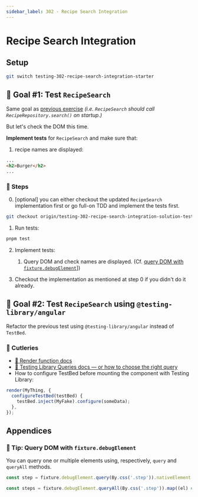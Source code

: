 ```yaml
---
sidebar_label: 302 - Recipe Search Integration
---
```


# Recipe Search Integration

## Setup

```sh
git switch testing-302-recipe-search-integration-starter
```

## 🎯 Goal #1: Test `RecipeSearch`

Same goal as [previous exercise](301-recipe-search-isolated.md) _(i.e. `RecipeSearch` should call `RecipeRepository.search()` on startup.)_

But let's check the DOM this time.

**Implement tests** for `RecipeSearch` and make sure that:

1. recipe names are displayed:

```html
...
<h2>Burger</h2>
...
```

### 📝 Steps

0. [optional] you can either checkout the updated `RecipeSearch` implementation first or go full-on TDD and implement the tests first.

```sh
git checkout origin/testing-302-recipe-search-integration-solution-test-bed apps/whiskmate/src/app/recipe/recipe-search.ng.ts
```

1. Run tests:

```sh
pnpm test
```

2. Implement tests:

   1. Query DOM and check names are displayed. (Cf. [query DOM with `fixture.debugElement`](#-tip-query-dom-with-fixturedebugelement)])

3. Checkout the implementation as mentioned at step 0 if you didn't do it already.

## 🎯 Goal #2: Test `RecipeSearch` using `@testing-library/angular`

Refactor the previous test using `@testing-library/angular` instead of `TestBed`.

### 🍴 Cutleries

- [🔗 Render function docs](https://testing-library.com/docs/angular-testing-library/api#render)
- [🔗 Testing Library Queries docs — or how to choose the right query](https://testing-library.com/docs/queries/about/)
- How to configure TestBed before mounting the component with Testing Library:

```ts
render(MyThing, {
  configureTestBed(testBed) {
    testBed.inject(MyFake).configure(someData);
  },
});
```

## Appendices

### 🎁 Tip: Query DOM with `fixture.debugElement`

You can query one or multiple elements using, respectively, `query` and `queryAll` methods.

```ts
const step = fixture.debugElement.query(By.css('.step')).nativeElement.textContent;

const steps = fixture.debugElement.queryAll(By.css('.step')).map((el) => el.nativeElement.textContent);
```
